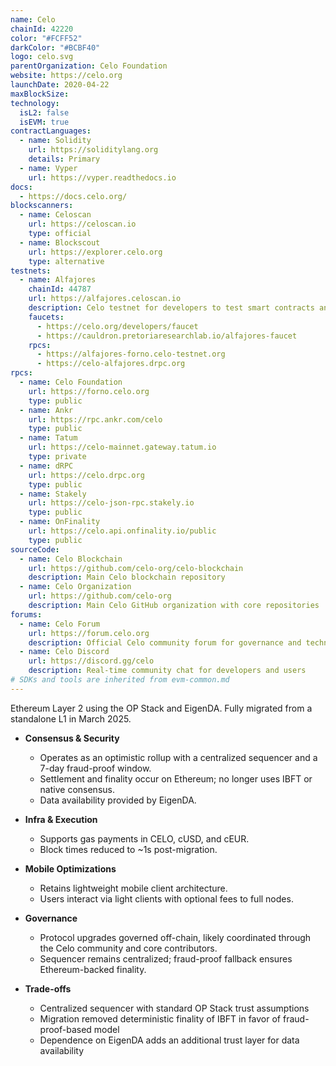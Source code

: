 ```yaml
---
name: Celo
chainId: 42220
color: "#FCFF52"
darkColor: "#BCBF40"
logo: celo.svg
parentOrganization: Celo Foundation
website: https://celo.org
launchDate: 2020-04-22
maxBlockSize: 
technology:
  isL2: false
  isEVM: true
contractLanguages:
  - name: Solidity
    url: https://soliditylang.org
    details: Primary
  - name: Vyper
    url: https://vyper.readthedocs.io
docs:
  - https://docs.celo.org/
blockscanners:
  - name: Celoscan
    url: https://celoscan.io
    type: official
  - name: Blockscout
    url: https://explorer.celo.org
    type: alternative
testnets:
  - name: Alfajores
    chainId: 44787
    url: https://alfajores.celoscan.io
    description: Celo testnet for developers to test smart contracts and dApps before mainnet deployment.
    faucets:
      - https://celo.org/developers/faucet
      - https://cauldron.pretoriaresearchlab.io/alfajores-faucet
    rpcs:
      - https://alfajores-forno.celo-testnet.org
      - https://celo-alfajores.drpc.org
rpcs:
  - name: Celo Foundation
    url: https://forno.celo.org
    type: public
  - name: Ankr
    url: https://rpc.ankr.com/celo
    type: public
  - name: Tatum
    url: https://celo-mainnet.gateway.tatum.io
    type: private
  - name: dRPC
    url: https://celo.drpc.org
    type: public
  - name: Stakely
    url: https://celo-json-rpc.stakely.io
    type: public
  - name: OnFinality
    url: https://celo.api.onfinality.io/public
    type: public
sourceCode:
  - name: Celo Blockchain
    url: https://github.com/celo-org/celo-blockchain
    description: Main Celo blockchain repository
  - name: Celo Organization
    url: https://github.com/celo-org
    description: Main Celo GitHub organization with core repositories
forums:
  - name: Celo Forum
    url: https://forum.celo.org
    description: Official Celo community forum for governance and technical discussions
  - name: Celo Discord
    url: https://discord.gg/celo
    description: Real-time community chat for developers and users
# SDKs and tools are inherited from evm-common.md
---
```


Ethereum Layer 2 using the OP Stack and EigenDA. Fully migrated from a standalone L1 in March 2025.

- **Consensus & Security**  
  - Operates as an optimistic rollup with a centralized sequencer and a 7-day fraud-proof window.  
  - Settlement and finality occur on Ethereum; no longer uses IBFT or native consensus.  
  - Data availability provided by EigenDA.  

- **Infra & Execution**  
  - Supports gas payments in CELO, cUSD, and cEUR.  
  - Block times reduced to ~1s post-migration.  

- **Mobile Optimizations**  
  - Retains lightweight mobile client architecture.  
  - Users interact via light clients with optional fees to full nodes.  

- **Governance**  
  - Protocol upgrades governed off-chain, likely coordinated through the Celo community and core contributors.  
  - Sequencer remains centralized; fraud-proof fallback ensures Ethereum-backed finality.  

- **Trade-offs**  
  - Centralized sequencer with standard OP Stack trust assumptions  
  - Migration removed deterministic finality of IBFT in favor of fraud-proof-based model  
  - Dependence on EigenDA adds an additional trust layer for data availability  